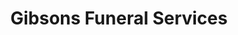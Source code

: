 ---
title: "Gibsons Funeral Services"
url: /bishop-auckland/gibsons-funeral-services/
shop: Bestattungen
---